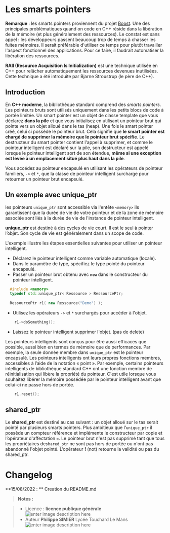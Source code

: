 ﻿#  Les smarts pointers

**Remarque** : les smarts pointers proviennent du projet [Boost](http://www.boost.org/).
Une des principales problématiques quand on code en C++ réside dans la libération de la mémoire (et plus généralement des ressources). Le constat est sans appel : les développeurs passent beaucoup trop de temps à chasser les fuites mémoires. Il serait préférable d'utiliser ce temps pour plutôt travailler l'aspect fonctionnel des applications. Pour ce faire, il faudrait automatiser la libération des ressources.

**RAII (Resource Acquisition Is Initialization)** est une technique utilisée en C++ pour relâcher automatiquement les ressources devenues inutilisées. Cette technique a été introduite par Bjarne Stroustrup (le père de C++).

## Introduction
En **C++ moderne**, la bibliothèque standard comprend des _smarts pointers_.  Les pointeurs bruts sont utilisés uniquement dans les petits blocs de code à portée limitée.
Un smart pointer est un objet de classe template que vous déclarez **dans la pile** et que vous initialisez en utilisant un pointeur brut qui pointe vers un objet alloué dans le tas (heap). Une fois le smart pointer créé, celui ci possède le pointeur brut. Cela signifie que **le smart pointer est chargé de supprimer la mémoire que le pointeur brut spécifie**. Le destructeur du smart pointer contient l'appel à supprimer, et comme le pointeur intelligent est déclaré sur la pile, son destructeur est appelé lorsque le pointeur intelligent sort de son étendue, **même si une exception est levée à un emplacement situé plus haut dans la pile**.

Vous accédez au pointeur encapsulé en utilisant les opérateurs de pointeur familiers, `->` et `*`, que la classe de pointeur intelligent surcharge pour retourner un pointeur brut encapsulé.

## Un exemple avec unique_ptr

les pointeurs `unique_ptr` sont accessible via l'entête `<memory>`
ils garantissent que la durée de vie de votre pointeur et de la zone de mémoire associée sont liés à la durée de vie de l'instance de pointeur intelligent.

**unique_ptr**  est destiné à des cycles de vie court. Il est le seul à pointer l’objet. Son cycle de vie est généralement dans un scope de code.

L'exemple illustre les étapes essentielles suivantes pour utiliser un pointeur intelligent.

 - Déclarez le pointeur intelligent comme variable automatique (locale).
 - Dans le paramètre de type, spécifiez le type pointé du pointeur encapsulé.
 - Passer un pointeur brut obtenu avec **`new`** dans le constructeur du pointeur intelligent.
```cpp
  #include <memory>
  typedef std::unique_ptr< Ressource > RessourcePtr;
  
  RessourcePtr r1( new Ressource("Demo") );
```
 - Utilisez les opérateurs  `->`  et  `*`  surchargés pour accéder à
   l'objet.     
```cpp
	r1->doSomething();
```
 - Laissez le pointeur intelligent supprimer l'objet. (pas de delete)

Les pointeurs intelligents sont conçus pour être aussi efficaces que possible, aussi bien en termes de mémoire que de performances. Par exemple, la seule donnée membre dans `unique_ptr` est le pointeur encapsulé.
Les pointeurs intelligents ont leurs propres fonctions membres, accessibles à l’aide de la notation « point ». Par exemple, certains pointeurs intelligents de bibliothèque standard C++ ont une fonction membre de réinitialisation qui libère la propriété du pointeur. C'est utile lorsque vous souhaitez libérer la mémoire possédée par le pointeur intelligent avant que celui-ci ne passe hors de portée.
```cpp
	r1.reset();
```

## shared_ptr 

Le **shared_ptr**  est destiné au cas suivant : un objet alloué sur le tas serait pointé par plusieurs smarts pointers. Plus ambitieux que l’`unique_ptr` il possède un compteur référence et implémente le constructeur par copie et l’opérateur d'affectation `=`.
Le pointeur brut n'est pas supprimé tant que tous les propriétaires de`shared_ptr` ne sont pas hors de portée ou n'ont pas abandonné l'objet pointé.
L’opérateur **!** (not) retourne la validité ou pas du shared_ptr.

# Changelog

**15/08/2022 : ** Creation du README.md 

> **Notes :**


> - Licence : **licence publique générale** ![enter image description here](https://img.shields.io/badge/licence-GPL-green.svg)
> - Auteur **Philippe SIMIER** Lycée Touchard Le Mans
>  ![enter image description here](https://img.shields.io/badge/built-passing-green.svg)
<!-- TOOLBOX 

Génération des badges : https://shields.io/
Génération de ce fichier : https://stackedit.io/editor#


